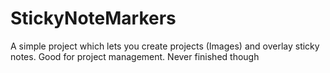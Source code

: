 # StickyNoteMarkers
A simple project which lets you create projects (Images) and overlay sticky notes. Good for project management. Never finished though
